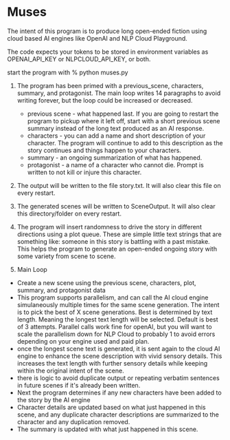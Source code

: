 # Muses
The intent of this program is to produce long open-ended fiction using cloud based AI engines like OpenAI and NLP Cloud Playground.

The code expects your tokens to be stored in environment variables as OPENAI_API_KEY or NLPCLOUD_API_KEY, or both.

start the program with
% python muses.py

1. The program has been primed with a previous_scene, characters, summary, and protagonist. The main loop writes 14 paragraphs to avoid writing forever, but the loop could be increased or decreased.
    - previous scene - what happened last. If you are going to restart the program to pickup where it left off, start with a short previous scene summary instead of the long text produced as an AI response.
    - characters - you can add a name and short description of your character. The program will continue to add to this description as the story continues and things happen to your characters.
    - summary - an ongoing summarization of what has happened.
    - protagonist - a name of a character who cannot die. Prompt is written to not kill or injure this character.

2. The output will be written to the file story.txt. It will also clear this file on every restart.

3. The generated scenes will be written to SceneOutput. It will also clear this directory/folder on every restart.

4. The program will insert randomness to drive the story in different directions using a plot queue. These are simple little text strings that are something like: someone in this story is battling with a past mistake. This helps the program to generate an open-ended ongoing story with some variety from scene to scene.

5. Main Loop

- Create a new scene using the previous scene, characters, plot, summary, and protagonist data
- This program supports parallelism, and can call the AI cloud engine simulaneously multiple times for the same scene generation. The intent is to pick the best of X scene generations. Best is determined by text length. Meaning the longest text length will be selected. Default is best of 3 attempts. Parallel calls work fine for openAI, but you will want to scale the parallelism down for NLP Cloud to probably 1 to avoid errors depending on your engine used and paid plan.
- once the longest scene text is generated, it is sent again to the cloud AI engine to enhance the scene description with vivid sensory details. This increases the text length with further  sensory details while keeping within the original intent of the scene.
- there is logic to avoid duplicate output or repeating verbatim sentences in future scenes if it's already been written.
- Next the program determines if any new characters have been added to the story by the AI engine
- Character details are updated based on what just happened in this scene, and any duplicate character descriptions are summarized to the character and any duplication removed.
- The summary is updated with what just happened in this scene.
